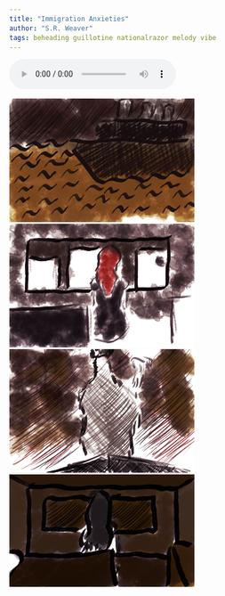 ```yaml
---
title: "Immigration Anxieties"
author: "S.R. Weaver"
tags: beheading guillotine nationalrazor melody vibe
---
```

<audio controls>
  <source src="https://lwflouisa.github.io/UploadedFairyRadio/Audio/LeFilleAvecNeTete.mp3" type="audio/mpeg">
Your browser does not support the audio element.
</audio> 

![Window1](https://github.com/LWFlouisa/UploadedFairyRadio/blob/main/Images/Panels/Panel1_pixelplaided.png?raw=true)
![Window3](https://github.com/LWFlouisa/UploadedFairyRadio/blob/main/Images/Panels/Panel3_pixelplaided.png?raw=true)<br />
![Window2](https://github.com/LWFlouisa/UploadedFairyRadio/blob/main/Images/Panels/Panel2_pixelplaided.png?raw=true)
![Window4](https://github.com/LWFlouisa/UploadedFairyRadio/blob/main/Images/Panels/Panel4_pixelplaided.png?raw=true)

